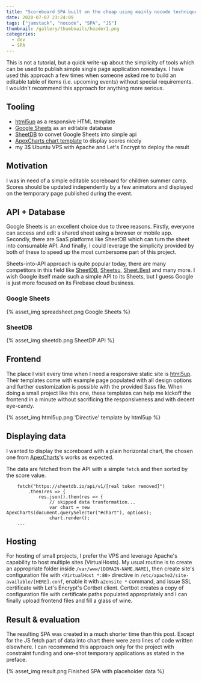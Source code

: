 ```yaml
---
title: "Scoreboard SPA built on the cheap using mainly nocode techniques in 2 hours"
date: 2020-07-07 23:24:09
tags: ["jamstack", "nocode", "SPA", "JS"]
thumbnail: /gallery/thumbnails/header1.png
categories:
  - dev
  - SPA
---
```


This is not a tutorial, but a quick write-up about the simplicity of tools which can be used to publish simple single page application nowadays. I have used this approach a few times when someone asked me to build an editable table of items (i.e. upcoming events) without special requirements. I wouldn't recommend this approach for anything more serious.

<!-- more -->

## Tooling

- [html5up](https://html5up.net/) as a responsive HTML template
- [Google Sheets](https://www.google.com/sheets/about/) as an editable database
- [SheetDB](https://sheetdb.io/) to convet Google Sheets into simple api
- [ApexCharts chart template](https://apexcharts.com) to display scores nicely
- my 3\$ Ubuntu VPS with Apache and Let's Encrypt to deploy the result

## Motivation

I was in need of a simple editable scoreboard for children summer camp. Scores should be updated independently by a few animators and displayed on the temporary page published during the event.

## API + Database

Google Sheets is an excellent choice due to three reasons. Firstly, everyone can access and edit a shared sheet using a browser or mobile app. Secondly, there are SaaS platforms like SheetDB which can turn the sheet into consumable API. And finally, I could leverage the simplicity provided by both of these to speed up the most cumbersome part of this project.

Sheets-into-API approach is quite popular today, there are many competitors in this field like [SheetDB](https://sheetdb.io/), [Sheetsu](https://sheetsu.com/), [Sheet.Best](https://sheet.best/) and many more. I wish Google itself made such a simple API to its Sheets, but I guess Google is just more focused on its Firebase cloud business.

### Google Sheets

{% asset_img spreadsheet.png Google Sheets %}

### SheetDB

{% asset_img sheetdb.png SheetDP API %}

## Frontend

The place I visit every time when I need a responsive static site is [html5up](https://html5up.net/). Their templates come with example page populated with all design options and further customization is possible with the provided Sass file. When doing a small project like this one, these templates can help me kickoff the frontend in a minute without sacrificing the responsiveness and with decent eye-candy.

{% asset_img html5up.png 'Directive' template by html5up %}

## Displaying data

I wanted to display the scoreboard with a plain horizontal chart, the chosen one from [ApexCharts](https://apexcharts.com)'s works as expected.

The data are fetched from the API with a simple `fetch` and then sorted by the score value.

```JS
    fetch("https://sheetdb.io/api/v1/[real token removed]")
        .then(res => {
            res.json().then(res => {
                // skipped data tranformation...
                var chart = new ApexCharts(document.querySelector("#chart"), options);
                chart.render();
    ...

```

## Hosting

For hosting of small projects, I prefer the VPS and leverage Apache's capability to host multiple sites (VirtualHosts). My usual routine is to create an appropriate folder inside `/var/www/[DOMAIN-NAME.NAME]`, then create site's configuration file with `<VirtualHost *:80>` directive in `/etc/apache2/site-available/[HERE].conf`, enable it with `a2ensite *` command, and issue SSL certificate with Let's Encrypt's Certbot client. Certbot creates a copy of configuration file with certificate paths populated appropriately and I can finally upload frontend files and fill a glass of wine.

## Result & evaluation

The resulting SPA was created in a much shorter time than this post. Except for the JS fetch part of data into chart there were zero lines of code written elsewhere. I can recommend this approach only for the project with constraint funding and one-shot temporary applications as stated in the preface.

{% asset_img result.png Finished SPA with placeholder data %}